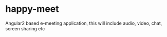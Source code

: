 # happy-meet
Angular2 based e-meeting application, this will include audio, video, chat, screen sharing etc
